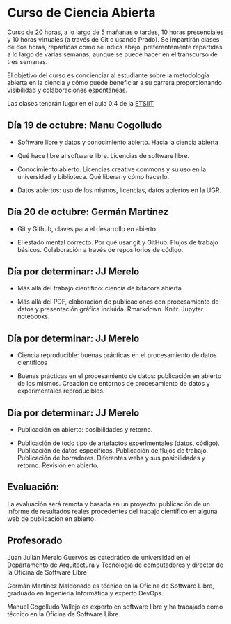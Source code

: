 # Curso de Ciencia Abierta

Curso de 20 horas, a lo largo de 5 mañanas o tardes, 10 horas
presenciales y 10 horas virtuales (a través de Git o usando Prado). Se
impartirán clases de dos horas, repartidas como se indica abajo,
preferentemente repartidas a lo largo de varias semanas, aunque se puede
hacer en el transcurso de tres semanas.

El objetivo del curso es concienciar al estudiante sobre la metodología
abierta en la ciencia y cómo puede beneficiar a su carrera
proporcionando visibilidad y colaboraciones espontáneas.

Las clases tendrán lugar en el aula 0.4 de la [ETSIIT](https://etsiit.ugr.es)

## Día 19 de octubre: Manu Cogolludo

* Software libre y datos y conocimiento abierto. Hacia la ciencia abierta

* Qué hace libre al software libre. Licencias de software libre.

* Conocimiento abierto. Licencias creative commons y su uso en la
universidad y biblioteca. Qué liberar y cómo hacerlo.

* Datos abiertos: uso de los mismos, licencias, datos abiertos en la UGR.

## Día 20 de octubre: Germán Martínez

* Git y Github, claves para el desarrollo en abierto.

* El estado mental correcto. Por qué usar git y GitHub. Flujos de trabajo
básicos. Colaboración a través de repositorios de código.

## Día por determinar: JJ Merelo

* Más allá del trabajo científico: ciencia de bitácora abierta

* Más allá del PDF, elaboración de publicaciones con procesamiento de
datos y presentación gráfica incluida. Rmarkdown. Knitr. Jupyter
notebooks.

## Día por determinar: JJ Merelo

* Ciencia reproducible: buenas prácticas en el procesamiento de datos
científicos

* Buenas prácticas en el procesamiento de datos: publicación en abierto de
los mismos. Creación de entornos de procesamiento de datos y
experimentales reproducibles.

## Día por determinar: JJ Merelo

* Publicación en abierto: posibilidades y retorno.

* Publicación de todo tipo de artefactos experimentales (datos, código). Publicación de datos específicos. Publicación de flujos de trabajo. Publicación de borradores. Diferentes webs y sus posibilidades y retorno. Revisión en abierto.

## Evaluación:

La evaluación será remota y basada en un proyecto: publicación de un
informe de resultados reales procedentes del trabajo científico en
alguna web de publicación en abierto.

## Profesorado

Juan Julián Merelo Guervós es catedrático de universidad en el
Departamento de Arquitectura y Tecnología de computadores y director de
la Oficina de Software Libre

Germán Martínez Maldonado es técnico en la Oficina de Software Libre,
graduado en Ingeniería Informática y experto DevOps.

Manuel Cogolludo Vallejo es experto en software libre y ha trabajado
como técnico en la Oficina de Software Libre.
